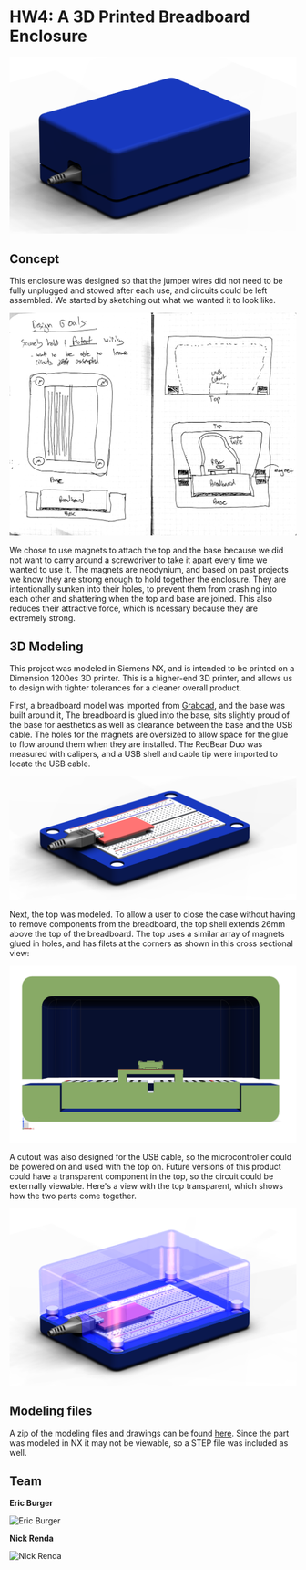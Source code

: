 # HW4: A 3D Printed Breadboard Enclosure 

<img src="img/3.png" alt="base"/>

## Concept

This enclosure was designed so that the jumper wires did not need to be fully unplugged and stowed after each use, and circuits could be left assembled. We started by sketching out what we wanted it to look like. 

<img src="img/sketch.jpg" alt="sketch"/>

We chose to use magnets to attach the top and the base because we did not want to carry around a screwdriver to take it apart every time we wanted to use it. The magnets are neodynium, and based on past projects we know they are strong enough to hold together the enclosure. They are intentionally sunken into their holes, to prevent them from crashing into each other and shattering when the top and base are joined. This also reduces their attractive force, which is ncessary because they are extremely strong.

## 3D Modeling

This project was modeled in Siemens NX, and is intended to be printed on a Dimension 1200es 3D printer. This is a higher-end 3D printer, and allows us to design with tighter tolerances for a cleaner overall product.

First, a breadboard model was imported from <a href="https://grabcad.com/library/breadboard-for-electronics-projects-1" target="_blank">Grabcad</a>, and the base was built around it, The breadboard is glued into the base, sits slightly proud of the base for aesthetics as well as clearance between the base and the USB cable. The holes for the magnets are oversized to allow space for the glue to flow around them when they are installed. The RedBear Duo was measured with calipers, and a USB shell and cable tip were imported to locate the USB cable. 

<img src="img/1.png" alt="base" />

Next, the top was modeled. To allow a user to close the case without having to remove components from the breadboard, the top shell extends 26mm above the top of the breadboard. The top uses a similar array of magnets glued in holes, and has filets at the corners as shown in this cross sectional view:  

<img src="img/xsection.png" alt="base" />

A cutout was also designed for the USB cable, so the microcontroller could be powered on and used with the top on. Future versions of this product could have a transparent component in the top, so the circuit could be externally viewable. Here's a view with the top transparent, which shows how the two parts come together. 

<img src="img/2.png" alt="base"/>

## Modeling files

A zip of the modeling files and drawings can be found <a href="CAD/files.zip" target="_blank">here</a>. Since the part was modeled in NX it may not be viewable, so a STEP file was included as well. 

## Team

**Eric Burger**

<img src="https://avatars1.githubusercontent.com/u/15918506?v=3&s=400" alt="Eric Burger" width="150" height="150"/>

**Nick Renda**

<img src="https://avatars2.githubusercontent.com/u/19145350?v=3&s=466" alt="Nick Renda" width="150" height="150"/>